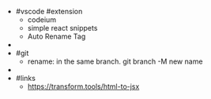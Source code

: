 - #vscode #extension
	- codeium
	- simple react snippets
	- Auto Rename Tag
-
- #git
	- rename: in the same branch. git branch -M new name
-
- #links
	- https://transform.tools/html-to-jsx